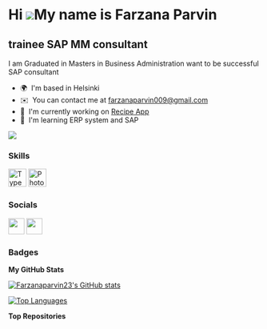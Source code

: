 Hi ![](https://user-images.githubusercontent.com/18350557/176309783-0785949b-9127-417c-8b55-ab5a4333674e.gif)My name is Farzana Parvin
======================================================================================================================================

trainee SAP MM consultant
-------------------------

I am Graduated in Masters in Business Administration want to be successful SAP consultant

* 🌍  I'm based in Helsinki
* ✉️  You can contact me at [farzanaparvin009@gmail.com](mailto:farzanaparvin009@gmail.com)
* 🚀  I'm currently working on [Recipe App](http://recipe.com)
* 🧠  I'm learning ERP system and SAP

<a href="https://www.github.com/Farzanaparvin23" target="_blank" rel="noreferrer"><img
src="https://img.shields.io/github/followers/Farzanaparvin23?logo=github&style=for-the-badge&color=0891b2&labelColor=1c1917" /></a>

### Skills


<p align="left">
<a href="https://www.typescriptlang.org/" target="_blank" rel="noreferrer"><img src="https://raw.githubusercontent.com/danielcranney/readme-generator/main/public/icons/skills/typescript-colored.svg" width="36" height="36" alt="TypeScript" /></a>
<a href="https://www.adobe.com/uk/products/photoshop.html" target="_blank" rel="noreferrer"><img src="https://raw.githubusercontent.com/danielcranney/readme-generator/main/public/icons/skills/photoshop-colored.svg" width="36" height="36" alt="Photoshop" /></a>
</p>


### Socials

<p align="left"> <a href="https://www.github.com/Farzanaparvin23" target="_blank" rel="noreferrer"><img src="https://raw.githubusercontent.com/danielcranney/readme-generator/main/public/icons/socials/github.svg" width="32" height="32" /></a> <a href="https://www.youtube.com/@farzanasworld7017" target="_blank" rel="noreferrer"><img src="https://raw.githubusercontent.com/danielcranney/readme-generator/main/public/icons/socials/youtube.svg" width="32" height="32" /></a></p>

### Badges

<b>My GitHub Stats</b>

<a href="http://www.github.com/Farzanaparvin23"><img src="https://github-readme-stats.vercel.app/api?username=Farzanaparvin23&show_icons=true&hide=&count_private=true&title_color=0891b2&text_color=ffffff&icon_color=0891b2&bg_color=1c1917&hide_border=true&show_icons=true" alt="Farzanaparvin23's GitHub stats" /></a>

<a href="https://github.com/Farzanaparvin23" align="left"><img src="https://github-readme-stats.vercel.app/api/top-langs/?username=Farzanaparvin23&langs_count=10&title_color=0891b2&text_color=ffffff&icon_color=0891b2&bg_color=1c1917&hide_border=true&locale=en&custom_title=Top%20%Languages" alt="Top Languages" /></a>

<b>Top Repositories</b>

<div width="100%" align="center"></div><br /><br /><br /><br /><br /><br /><br />

